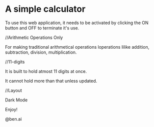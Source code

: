 # A simple calculator

To use this web application, it needs to be activated by clicking the ON button and OFF to terminate it's use.

//Arithmetic Operations Only 

For making traditional arithmetical operations loperations lilike addition, subtraction, division, multiplication. 


//11-digits 

It is built to hold atmost 11 digits at once. 

It cannot hold more than that unless updated.

//Layout

Dark Mode 

Enjoy!

@ben.ai
